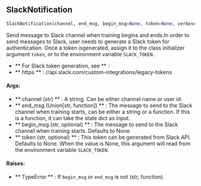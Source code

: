 ## SlackNotification
```python
SlackNotification(channel, end_msg, begin_msg=None, token=None, verbose=0)
```
Send message to Slack channel when training begins and ends.In order to send messages to Slack, user needs to generate a Slack token for authentication. Once a token isgenerated, assign it to the class initializer argument `token`, or to the environment variable `SLACK_TOKEN`.
* ** For Slack token generation, see ** : 
* ** https ** : //api.slack.com/custom-integrations/legacy-tokens

#### Args:

* ** channel (str) ** :  A string. Can be either channel name or user id.
* ** end_msg (Union[str, function]) ** :  The message to send to the Slack channel when training starts, can be either a        string or a function. If this is a function, it can take the state dict as input.
* ** begin_msg (str, optional) ** :  The message to send to the Slack channel when training starts. Defaults to None.
* ** token (str, optional) ** :  This token can be generated from Slack API. Defaults to None. When the value is None,        this argument will read from the environment variable `SLACK_TOKEN`.

#### Raises:

* ** TypeError ** :  If `begin_msg` or `end_msg` is not (str, function).